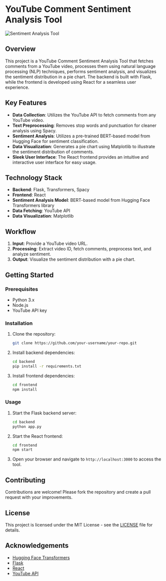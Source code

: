 
# YouTube Comment Sentiment Analysis Tool

![Sentiment Analysis Tool](link-to-your-image)

## Overview

This project is a YouTube Comment Sentiment Analysis Tool that fetches comments from a YouTube video, processes them using natural language processing (NLP) techniques, performs sentiment analysis, and visualizes the sentiment distribution in a pie chart. The backend is built with Flask, while the frontend is developed using React for a seamless user experience.

## Key Features

- **Data Collection**: Utilizes the YouTube API to fetch comments from any YouTube video.
- **Text Preprocessing**: Removes stop words and punctuation for cleaner analysis using Spacy.
- **Sentiment Analysis**: Utilizes a pre-trained BERT-based model from Hugging Face for sentiment classification.
- **Data Visualization**: Generates a pie chart using Matplotlib to illustrate the sentiment distribution of comments.
- **Sleek User Interface**: The React frontend provides an intuitive and interactive user interface for easy usage.

## Technology Stack

- **Backend**: Flask, Transformers, Spacy
- **Frontend**: React
- **Sentiment Analysis Model**: BERT-based model from Hugging Face Transformers library
- **Data Fetching**: YouTube API
- **Data Visualization**: Matplotlib

## Workflow

1. **Input**: Provide a YouTube video URL.
2. **Processing**: Extract video ID, fetch comments, preprocess text, and analyze sentiment.
3. **Output**: Visualize the sentiment distribution with a pie chart.

## Getting Started

### Prerequisites

- Python 3.x
- Node.js
- YouTube API key

### Installation

1. Clone the repository:
   ```bash
   git clone https://github.com/your-username/your-repo.git
   ```
2. Install backend dependencies:
   ```bash
   cd backend
   pip install -r requirements.txt
   ```
3. Install frontend dependencies:
   ```bash
   cd frontend
   npm install
   ```

### Usage

1. Start the Flask backend server:
   ```bash
   cd backend
   python app.py
   ```
2. Start the React frontend:
   ```bash
   cd frontend
   npm start
   ```
3. Open your browser and navigate to `http://localhost:3000` to access the tool.

## Contributing

Contributions are welcome! Please fork the repository and create a pull request with your improvements.

## License

This project is licensed under the MIT License - see the [LICENSE](LICENSE) file for details.

## Acknowledgements

- [Hugging Face Transformers](https://huggingface.co/transformers/)
- [Flask](https://flask.palletsprojects.com/)
- [React](https://reactjs.org/)
- [YouTube API](https://developers.google.com/youtube)
